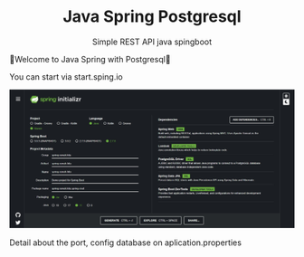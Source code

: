 <div align="center">
  <h1>Java Spring Postgresql</h1> 
  <p>Simple REST API java spingboot</p>
</div>

🌸Welcome to Java Spring with Postgresql🌸

You can start via start.sping.io

![Screenshot 1](./src/main/resources/static/spring.rumah.kita.jpg)

Detail about the port, config database on aplication.properties

